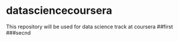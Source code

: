 # datasciencecoursera
This repository will be used for data science track at coursera
##first
###secnd
